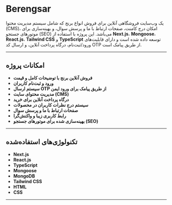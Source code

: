 # Berengsar

یک وب‌سایت فروشگاهی آنلاین برای فروش انواع برنج که شامل سیستم مدیریت محتوا (CMS)، امکان درج کامنت، صفحات ارتباط با ما و پرسش سوال، و بهینه‌سازی برای موتورهای جستجو (SEO) می‌باشد. این پروژه با استفاده از **Next.js**، **Mongoose**، **React.js**، **Tailwind CSS** و **TypeScript** توسعه داده شده است و دارای قابلیت‌های ورود/ثبت‌نام، درگاه پرداخت آنلاین، و ارسال کد OTP از طریق پیامک است.

---

## امکانات پروژه

- **فروش آنلاین برنج با توضیحات کامل و قیمت**
- **ورود و ثبت‌نام کاربران**
- **سیستم ارسال OTP از طریق پیامک برای ورود ایمن**
- **مدیریت محتوای سایت (CMS)**
- **درگاه پرداخت آنلاین برای خرید**
- **سیستم درج نظرات کاربران در محصولات**
- **صفحات ارتباط با ما و پرسش سوال**
- **رابط کاربری زیبا و واکنش‌گرا**
- **بهینه‌سازی شده برای موتورهای جستجو (SEO)**

---

## تکنولوژی‌های استفاده‌شده

- **Next.js**
- **React.js**
- **TypeScript**
- **Mongoose**
- **MongoDB**
- **Tailwind CSS**
- **HTML**
- **CSS**

---
<!-- 
## نصب و راه‌اندازی

۱. این پروژه را Clone کنید:

```bash
git clone https://github.com/username/berengsar.git -->
